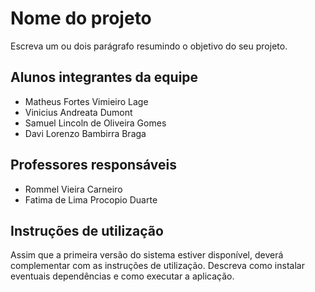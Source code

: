 # Nome do projeto

Escreva um ou dois  parágrafo resumindo o objetivo do seu projeto.

## Alunos integrantes da equipe

* Matheus Fortes Vimieiro Lage
* Vinicius Andreata Dumont
* Samuel Lincoln de Oliveira Gomes
* Davi Lorenzo Bambirra Braga

## Professores responsáveis

* Rommel Vieira Carneiro
* Fatima de Lima Procopio Duarte

## Instruções de utilização

Assim que a primeira versão do sistema estiver disponível, deverá complementar com as instruções de utilização. Descreva como instalar eventuais dependências e como executar a aplicação.
